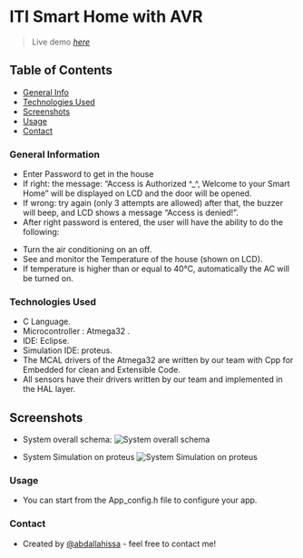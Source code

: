 # ITI Smart Home with AVR

> Live demo [_here_](https://youtu.be/0O8kt2rJCtU)

## Table of Contents
* [General Info](#general-information)
* [Technologies Used](#technologies-used)
* [Screenshots](#screenshots)
* [Usage](#usage)
* [Contact](#contact)


### General Information

- Enter Password to get in the house
-	If right: the message: “Access is Authorized ^_^, Welcome to your Smart Home” will be displayed on LCD and the door will be opened.
-	If wrong: try again (only 3 attempts are allowed) after that, the buzzer will beep, and LCD shows a message “Access is denied!”.
-	After right password is entered, the user will have the ability to do the following:
  *	Turn the air conditioning on an off.
  *	See and monitor the Temperature of the house (shown on LCD).
  *	If temperature is higher than or equal to 40°C, automatically the AC will be turned on.


### Technologies Used

- C Language.
- Microcontroller : Atmega32 .
- IDE: Eclipse.
- Simulation IDE: proteus.
- The MCAL drivers of the Atmega32 are written by our team with Cpp for Embedded for clean and Extensible Code.
- All sensors have their drivers written by our team and implemented in the HAL layer.



## Screenshots
- System overall schema:
![System overall schema](https://user-images.githubusercontent.com/41482404/201833474-ebe98d70-4f52-439d-af29-841c713ea46d.png)

- System Simulation on proteus
![System Simulation on proteus](https://user-images.githubusercontent.com/41482404/201833735-6761a217-a539-464a-8a0c-c802a83a8355.jpeg)




### Usage

- You can start from the App_config.h file to configure your app.


### Contact
- Created by [@abdallahissa](https://www.linkedin.com/in/abdallaissa/) - feel free to contact me!

